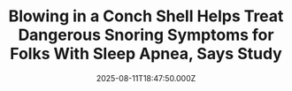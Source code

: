 ---
title: "Blowing in a Conch Shell Helps Treat Dangerous Snoring Symptoms for Folks With Sleep Apnea, Says Study"
date: 2025-08-11T18:47:50.000Z
category: Human Kindness
externalLink: "https://www.goodnewsnetwork.org/blowing-in-a-conch-shell-could-help-treat-dangerous-apnea-snoring-symptoms/"
image: ""
excerpt: "Blowing through a conch shell could help treat a potentially deadly snoring condition, according to new research from India. Patients who took part in the ancient practice regularly for six months experienced a significant reduction in their symptoms of obstructive sleep apnea (OSA), a common sleep disorder where breathing stops repeatedly during the night due […] The post Blowing in…"
---